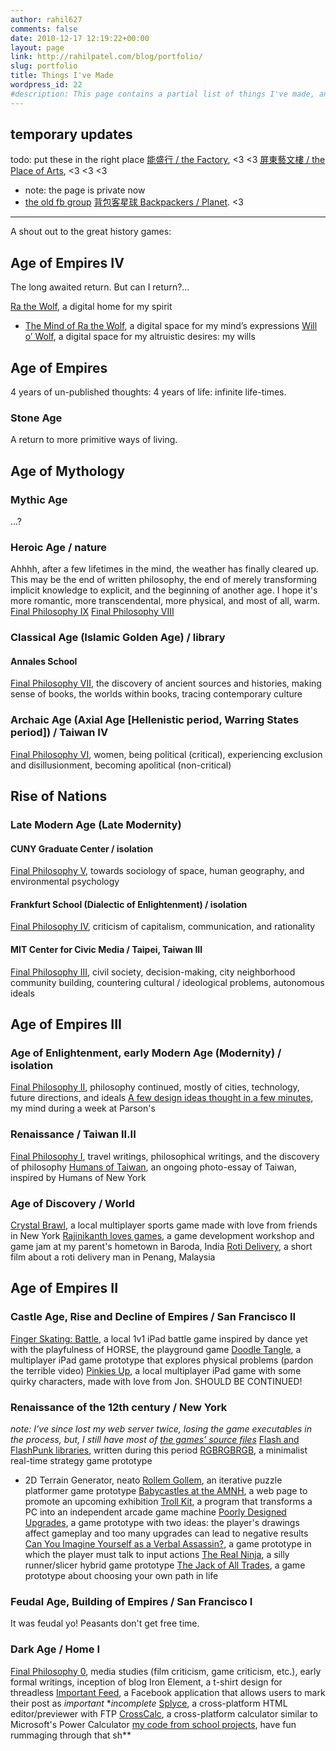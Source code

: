 ```yaml
---
author: rahil627
comments: false
date: 2010-12-17 12:19:22+00:00
layout: page
link: http://rahilpatel.com/blog/portfolio/
slug: portfolio
title: Things I've Made
wordpress_id: 22
#description: This page contains a partial list of things I've made, and is now starting to resemble an artist's portfolio.
---
```


## temporary updates
todo: put these in the right place
[能盛行 / the Factory](https://www.facebook.com/NSXFactory/), <3 <3
[屏東藝文樓 / the Place of Arts](https://www.facebook.com/pingtungplaceofthearts), <3 <3 <3  
  - note: the page is private now  
  - [the old fb group](https://www.facebook.com/groups/201873603531671/about)
[背包客星球 Backpackers / Planet](https://www.facebook.com/背包客星球-Backpackers-Planet-193307484153566). <3  

---

A shout out to the great history games:



## Age of Empires IV



The long awaited return. But can I return?...

[Ra the Wolf](http://www.rathewolf.com/), a digital home for my spirit
- [The Mind of Ra the Wolf](http://www.rathewolf.com/mind), a digital space for my mind’s expressions
[Will o’ Wolf](http://willowolf.com/), a digital space for my altruistic desires: my wills



## Age of Empires



4 years of un-published thoughts: 4 years of life: infinite life-times.



### Stone Age



A return to more primitive ways of living.



## Age of Mythology





### Mythic Age



...?



### Heroic Age / nature



Ahhhh, after a few lifetimes in the mind, the weather has finally cleared up. This may be the end of written philosophy, the end of merely transforming implicit knowledge to explicit, and the beginning of another age. I hope it's more romantic, more transcendental, more physical, and most of all, warm.
[Final Philosophy IX](http://www.rahilpatel.com/blog/valuable-things-ive-written#final_philosophy_vii)
[Final Philosophy VIII](http://www.rahilpatel.com/blog/valuable-things-ive-written#final_philosophy_vii)



### Classical Age (Islamic Golden Age) / library





#### Annales School



[Final Philosophy VII](http://www.rahilpatel.com/blog/valuable-things-ive-written#final_philosophy_vii), the discovery of ancient sources and histories, making sense of books, the worlds within books, tracing contemporary culture



### Archaic Age (Axial Age [Hellenistic period, Warring States period]) / Taiwan IV



[Final Philosophy VI](http://www.rahilpatel.com/blog/valuable-things-ive-written#final_philosophy_vi), women, being political (critical), experiencing exclusion and disillusionment, becoming apolitical (non-critical)



## Rise of Nations





### Late Modern Age (Late Modernity)





#### CUNY Graduate Center / isolation



[Final Philosophy V](http://www.rahilpatel.com/blog/valuable-things-ive-written#final_philosophy_v), towards sociology of space, human geography, and environmental psychology



#### Frankfurt School (Dialectic of Enlightenment) / isolation



[Final Philosophy IV](http://www.rahilpatel.com/blog/valuable-things-ive-written#final_philosophy_iv), criticism of capitalism, communication, and rationality



#### MIT Center for Civic Media / Taipei, Taiwan III



[Final Philosophy III](http://www.rahilpatel.com/blog/valuable-things-ive-written#final_philosophy_iii), civil society, decision-making, city neighborhood community building, countering cultural / ideological problems, autonomous ideals



## Age of Empires III





### Age of Enlightenment, early Modern Age (Modernity) / isolation



[Final Philosophy II](http://www.rahilpatel.com/blog/valuable-things-ive-written#final_philosophy_ii), philosophy continued, mostly of cities, technology, future directions, and ideals
[A few design ideas thought in a few minutes](http://www.rahilpatel.com/blog/category/art-2/new-media), my mind during a week at Parson's



### Renaissance / Taiwan II.II



[Final Philosophy I](http://www.rahilpatel.com/blog/valuable-things-ive-written#final_philosophy_i), travel writings, philosophical writings, and the discovery of philosophy
[Humans of Taiwan](https://www.facebook.com/TaiwanesePeople), an ongoing photo-essay of Taiwan, inspired by Humans of New York



### Age of Discovery / World



[Crystal Brawl](https://www.studio-mercato.com/crystal-brawl/), a local multiplayer sports game made with love from friends in New York
[Rajinikanth loves games](https://jonstoked.com/An-Indian-Game-Jam), a game development workshop and game jam at my parent's hometown in Baroda, India
[Roti Delivery](https://vimeo.com/55547982), a short film about a roti delivery man in Penang, Malaysia



## Age of Empires II





### Castle Age, Rise and Decline of Empires / San Francisco II


[Finger Skating: Battle](https://github.com/rahil627/finger-skating-battle), a local 1v1 iPad battle game inspired by dance yet with the playfulness of HORSE, the playground game
[Doodle Tangle](http://www.youtube.com/watch?v=1vE86QNWoFI), a multiplayer iPad game prototype that explores physical problems (pardon the terrible video)
[Pinkies Up](http://cargocollective.com/jonstoked/pinkies-up), a local multiplayer iPad game with some quirky characters, made with love from Jon. SHOULD BE CONTINUED!



### Renaissance of the 12th century / New York



_note: I’ve since lost my web server twice, losing the game executables in the process, but, I still have _most_ of [the games’ source files](https://www.dropbox.com/sh/1ofcriobsmklhys/AAC6itHkliI24dcWOlOa5kGpa?dl=0)_
[Flash and FlashPunk libraries](https://github.com/Rahil627/ActionScript-Library), written during this period
[RGBRGBRGB](http://rahilpatel.com/blog/rgbrgbrgb), a minimalist real-time strategy game prototype
- 2D Terrain Generator, neato
[Rollem Gollem](http://globalgamejam.org/2012/rollem-golem), an iterative puzzle platformer game prototype
[Babycastles at the AMNH](http://babycastles.com/index_amnh.html), a web page to promote an upcoming exhibition
[Troll Kit](https://github.com/Rahil627/Babycastles-Trollkit), a program that transforms a PC into an independent arcade game machine
[Poorly Designed Upgrades](http://rahilpatel.com/blog/poorly-designed-upgrades), a game prototype with two ideas: the player's drawings affect gameplay and too many upgrades can lead to negative results
[Can You Imagine Yourself as a Verbal Assassin?](http://rahilpatel.com/blog/can-you-imagine-yourself-as-a-verbal-assassin), a game prototype in which the player must talk to input actions
[The Real Ninja](http://rahilpatel.com/blog/the-real-ninja), a silly runner/slicer hybrid game prototype
[The Jack of All Trades](http://rahilpatel.com/blog/the-jack-of-all-trades), a game prototype about choosing your own path in life



### Feudal Age, Building of Empires / San Francisco I



It was feudal yo! Peasants don't get free time.



### Dark Age / Home I



[Final Philosophy 0](http://www.rahilpatel.com/blog/valuable-things-ive-written#final_philosophy_0), media studies (film criticism, game criticism, etc.), early formal writings, inception of blog
Iron Element, a t-shirt design for threadless
[Important Feed](https://github.com/rahil627/important-facebook-feed), a Facebook application that allows users to mark their post as _important_ \*_incomplete_
[Splyce](https://github.com/rahil627/splyce), a cross-platform HTML editor/previewer with FTP
[CrossCalc](https://github.com/rahil627/crosscalc), a cross-platform calculator similar to Microsoft's Power Calculator
[my code from school projects](https://github.com/rahil627/my-school-crap), have fun rummaging through that sh\*\*
